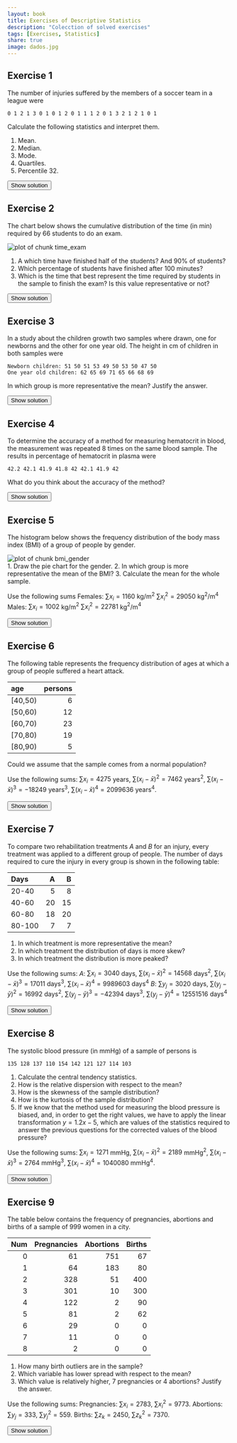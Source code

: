 ```yaml
---
layout: book
title: Exercises of Descriptive Statistics
description: "Colecction of solved exercises"
tags: [Exercises, Statistics]
share: true
image: dados.jpg
---
```




## Exercise 1
The number of injuries suffered by the members of a soccer team in a league were


```
0 1 2 1 3 0 1 0 1 2 0 1 1 1 2 0 1 3 2 1 2 1 0 1
```
Calculate the following statistics and interpret them.
1. Mean.
2. Median.
3. Mode.
4. Quartiles.
5. Percentile 32.

<div><button class="solution">Show solution</button></div>
<div id="solution" style="display: none">
1. $\bar x=1.125$ injuries. <br/>
2. $Me=1$ injury. <br/>
3. $Mo=1$ injury. <br/>
4. $Q_1=1$ injury, $Q_2=1$ injury and $Q_3=2$ injuries. <br/>
5. $P_{32}=1$ injury.
</div>

## Exercise 2
The chart below shows the cumulative distribution of the time (in min) required by 66 students to do an exam.

<img src="img/time_exam-1.svg" title="plot of chunk time_exam" alt="plot of chunk time_exam" style="display: block; margin: auto;" />

1.  A which time have finished half of the students? And 90% of students?
2.  Which percentage of students have finished after 100 minutes?
3.  Which is the time that best represent the time required by students in the sample to finish the exam? Is this value representative or not?

<div><button class="solution">Show solution</button></div>
<div id="solution" style="display: none">
1. $Me=94.62$ min. $P_{90}=132$ min. <br/>
2. $57.08\%$ of students. <br/>
3. $\bar x=85.9091$ min, $s=37.5268$ min and $cv=0.4368$.
</div>

## Exercise 3
In a study about the children growth two samples where drawn, one for newborns and the other for one year old. The height in cm of children in both samples were


```
Newborn children: 51 50 51 53 49 50 53 50 47 50 
One year old children: 62 65 69 71 65 66 68 69
```
In which group is more representative the mean? Justify the answer.

<div><button class="solution">Show solution</button></div>
<div id="solution" style="display: none">
Newborn children: $\bar x=50.4$ min, $s_x=1.6852$ min and $cv_x=0.0334$. <br/>
One year old children:  $\bar y=66.875$ min, $s_y=2.7128$ min and $cv_y=0.0406$.
</div>

## Exercise 4
To determine the accuracy of a method for measuring hematocrit in blood, the measurement was repeated 8 times on the same blood sample. The results in percentage of hematocrit in plasma were


```
42.2 42.1 41.9 41.8 42 42.1 41.9 42
```
What do you think about the accuracy of the method?

<div><button class="solution">Show solution</button></div>
<div id="solution" style="display: none">
$\bar x=42$ min, $s=0.1225$ min and $cv=0.0029$.
</div>

## Exercise 5
The histogram below shows the frequency distribution of the body mass index (BMI) of a group of people by gender.

<img src="img/bmi_gender-1.svg" title="plot of chunk bmi_gender" alt="plot of chunk bmi_gender" style="display: block; margin: auto;" />
1.  Draw the pie chart for the gender.
2.  In which group is more representative the mean of the BMI?
3.  Calculate the mean for the whole sample.

Use the following sums
Females: $\sum x_i=1160$ kg/m$^2$ $\sum x_i^2=29050$ kg$^2$/m$^4$
Males: $\sum x_i=1002$ kg/m$^2$ $\sum x_i^2=22781$ kg$^2$/m$^4$

<div><button class="solution">Show solution</button></div>
<div id="solution" style="display: none">
1. 
<img src="img/piechart_bmi_gender-1.svg" title="plot of chunk piechart_bmi_gender" alt="plot of chunk piechart_bmi_gender" style="display: block; margin: auto;" />

2. Females: $\bar x=24$ min, $s_x=5$ min and $cv_x=0$. <br/>
Males:  $\bar y=22$ min, $s_y=3$ min and $cv_y=0$. <br/>
3. $\bar z=23$.
</div>

## Exercise 6
The following table represents the frequency distribution of ages at which a group of people suffered a heart attack.


|age     | persons|
|:-------|-------:|
|[40,50) |       6|
|[50,60) |      12|
|[60,70) |      23|
|[70,80) |      19|
|[80,90) |       5|

Could we assume that the sample comes from a normal population?

Use the following sums: $\sum x_i=4275$ years, $\sum(x_i-\bar x)^2=7462$ years$^2$, $\sum (x_i-\bar x)^3=-18249$ years$^3$, $\sum (x_i-\bar x)^4=2099636$ years$^4$.

<div><button class="solution">Show solution</button></div>
<div id="solution" style="display: none">

$g_1=0$ and $g_2=-1$.
</div>

## Exercise 7
To compare two rehabilitation treatments $A$ and $B$ for an injury, every treatment was applied to a different group of people. The number of days required to cure the injury in every group is shown in the
following table:


|Days   |  A|  B|
|:------|--:|--:|
|20-40  |  5|  8|
|40-60  | 20| 15|
|60-80  | 18| 20|
|80-100 |  7|  7|

1.  In which treatment is more representative the mean?
2.  In which treatment the distribution of days is more skew?
3.  In which treatment the distribution is more peaked?

Use the following sums:
$A$: $\sum x_i=3040$ days, $\sum (x_i-\bar x)^2=14568$ days$^2$, $\sum (x_i-\bar x)^3=17011$ days$^3$, $\sum (x_i-\bar x)^4=9989603$ days$^4$
$B$: $\sum y_j=3020$ days, $\sum (y_j-\bar y)^2=16992$ days$^2$, $\sum (y_j-\bar y)^3=-42394$ days$^3$, $\sum (y_j-\bar y)^4=12551516$ days$^4$

<div><button class="solution">Show solution</button></div>
<div id="solution" style="display: none">

1. $A$: $\bar a=61$ days, $s_a=17$ days and $cv_a=0$. <br/>
$B$: $\bar b=60$ days, $s_b=18$ days and $cv_b=0$. <br/>
2. $g_{1a}=0$ and $g_{1b}=0$. <br/>
3. $g_{2a}=-1$ and $g_{2b}=-1$.
</div>

## Exercise 8
The systolic blood pressure (in mmHg) of a sample of persons is 

```
135 128 137 110 154 142 121 127 114 103
```

1.  Calculate the central tendency statistics.
2.  How is the relative dispersion with respect to the mean?
3.  How is the skewness of the sample distribution?
4.  How is the kurtosis of the sample distribution?
5.  If we know that the method used for measuring the blood pressure is biased, and, in order to get the right values, we have to apply the linear transformation $y=1.2x-5$, which are values of the statistics required to answer the previous questions for the corrected values of the blood pressure?

Use the following sums: $\sum x_i=1271$ mmHg, $\sum (x_i-\bar x)^2=2189$ mmHg$^2$, $\sum (x_i-\bar x)^3=2764$ mmHg$^3$, $\sum (x_i-\bar x)^4=1040080$ mmHg$^4$.

<div><button class="solution">Show solution</button></div>
<div id="solution" style="display: none">

1. $\bar x=127$ mmHg, $Me=128$ mmHg, $Mo=135$ mmHg. <br/>
2. $s=15$ mmHg and $cv=0$. <br/>
3. $g_1=0$. <br/>
4. $g_2=-1$. <br/>
5. $\bar x=148$ mmHg, $Me=148$ mmHg, $Mo=157$ mmHg, $s=18$ mmHg, $cv=0$, $g_1=0$ and $g_2=-1$.
</div>

## Exercise 9
The table below contains the frequency of pregnancies, abortions and births of a sample of 999 women in a city.


| Num| Pregnancies| Abortions| Births|
|---:|-----------:|---------:|------:|
|   0|          61|       751|     67|
|   1|          64|       183|     80|
|   2|         328|        51|    400|
|   3|         301|        10|    300|
|   4|         122|         2|     90|
|   5|          81|         2|     62|
|   6|          29|         0|      0|
|   7|          11|         0|      0|
|   8|           2|         0|      0|

1.  How many birth outliers are in the sample?
2.  Which variable has lower spread with respect to the mean?
3.  Which value is relatively higher, 7 pregnancies or 4 abortions? Justify the answer.

Use the following sums:
Pregnancies: $\sum x_i=2783$, $\sum x_i^2=9773$.
Abortions: $\sum y_j=333$, $\sum y_j^2=559$.
Births: $\sum z_k=2450$, $\sum z_k^2=7370$.

<div><button class="solution">Show solution</button></div>
<div id="solution" style="display: none">
1. $129$ outliers. <br/>
2. Pregnancies: $\bar x=3$, $s_x=1$ and $cv_x=1$. <br/>
Abortions: $\bar y=0$, $s_y=1$ and $cv_y=2$. <br/>
Births: $\bar z=2$, $s_z=1$ and $cv_z=0$. <br/>
3. Standard score of $7$ pregnancies is $3$, and standard score of $4$ abortions is $5$.
</div>


